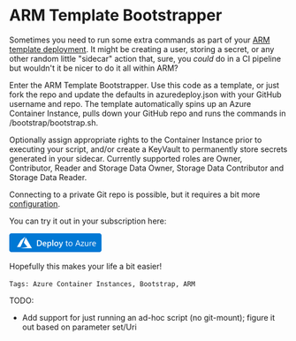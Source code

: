 # ARM Template Bootstrapper
Sometimes you need to run some extra commands as part of your [ARM template deployment](https://docs.microsoft.com/en-us/azure/azure-resource-manager/resource-group-authoring-templates). It might be creating a user, storing a secret, or any other random little "sidecar" action that, sure, you *could* do in a CI pipeline but wouldn't it be nicer to do it all within ARM?

Enter the ARM Template Bootstrapper. Use this code as a template, or just fork the repo and update the defaults in azuredeploy.json with your GitHub username and repo. The template automatically spins up an Azure Container Instance, pulls down your GitHub repo and runs the commands in /bootstrap/bootstrap.sh.

Optionally assign appropriate rights to the Container Instance prior to executing your script, and/or create a KeyVault to permanently store secrets generated in your sidecar. Currently supported roles are Owner, Contributor, Reader and Storage Data Owner, Storage Data Contributor and Storage Data Reader. 

Connecting to a private Git repo is possible, but it requires a bit more [configuration](https://docs.microsoft.com/en-us/azure/container-instances/container-instances-volume-gitrepo#private-git-repo-authentication).

You can try it out in your subscription here:

<a href="https://portal.azure.com/#create/Microsoft.Template/uri/https%3A%2F%2Fraw.githubusercontent.com%2Ftescales%2Fazure-bootstrapper-arm%2Fmaster%2Fazuredeploy.json" target="_blank">
<img src="https://raw.githubusercontent.com/Azure/azure-quickstart-templates/master/1-CONTRIBUTION-GUIDE/images/deploytoazure.png"/></a>

Hopefully this makes your life a bit easier!

`Tags: Azure Container Instances, Bootstrap, ARM`

[azure-container-instances]: https://docs.microsoft.com/en-us/azure/container-instances/
[azure-resource-manager]: https://docs.microsoft.com/en-us/azure/azure-resource-manager/
[azure-bootstrapper-arm]: https://github.com/tobyscales/azure-bootstrapper-arm

TODO: 
* Add support for just running an ad-hoc script (no git-mount); figure it out based on parameter set/Uri
